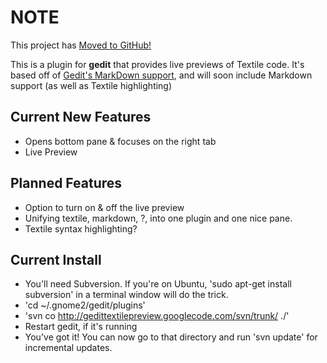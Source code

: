 # NOTE #

This project has [Moved to GitHub!](http://github.com/tmcw/gedittextilepreview)

This is a plugin for **gedit** that provides live previews of Textile code. It's based off of [Gedit's MarkDown support](http://live.gnome.org/Gedit/MarkdownSupport), and will soon include Markdown support (as well as Textile highlighting)

## Current New Features ##

  * Opens bottom pane & focuses on the right tab
  * Live Preview

## Planned Features ##

  * Option to turn on & off the live preview
  * Unifying textile, markdown, ?, into one plugin and one nice pane.
  * Textile syntax highlighting?

## Current Install ##

  * You'll need Subversion. If you're on Ubuntu, 'sudo apt-get install subversion' in a terminal window will do the trick.
  * 'cd ~/.gnome2/gedit/plugins'
  * 'svn co http://gedittextilepreview.googlecode.com/svn/trunk/ ./'
  * Restart gedit, if it's running
  * You've got it! You can now go to that directory and run 'svn update' for incremental updates.